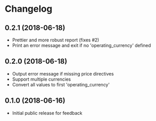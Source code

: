 # Changelog

## 0.2.1 (2018-06-18)

- Prettier and more robust report (fixes #2)
- Print an error message and exit if no 'operating_currency' defined

## 0.2.0 (2018-06-18)

- Output error message if missing price directives
- Support multiple currencies
- Convert all values to first 'operating_currency'

## 0.1.0 (2018-06-16)

- Initial public release for feedback
